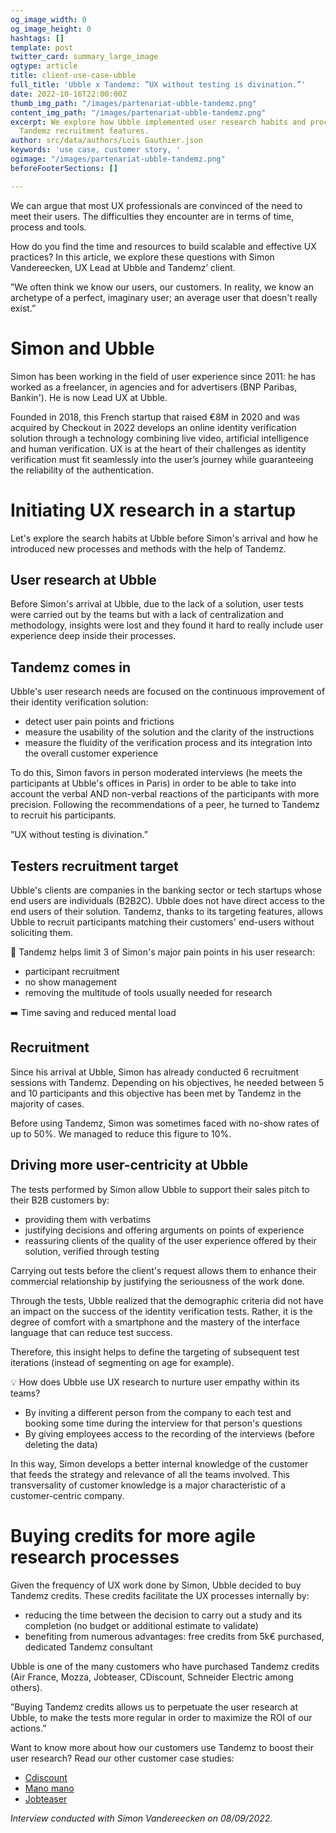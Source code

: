```yaml
---
og_image_width: 0
og_image_height: 0
hashtags: []
template: post
twitter_card: summary_large_image
ogtype: article
title: client-use-case-ubble
full_title: 'Ubble x Tandemz: ”UX without testing is divination.”'
date: 2022-10-16T22:00:00Z
thumb_img_path: "/images/partenariat-ubble-tandemz.png"
content_img_path: "/images/partenariat-ubble-tandemz.png"
excerpt: We explore how Ubble implemented user research habits and processes using
  Tandemz recruitment features.
author: src/data/authors/Loïs Gauthier.json
keywords: 'use case, customer story, '
ogimage: "/images/partenariat-ubble-tandemz.png"
beforeFooterSections: []

---
```

We can argue that most UX professionals are convinced of the need to meet their users. The difficulties they encounter are in terms of time, process and tools.

How do you find the time and resources to build scalable and effective UX practices? In this article, we explore these questions with Simon Vandereecken, UX Lead at Ubble and Tandemz’ client.

”We often think we know our users, our customers. In reality, we know an archetype of a perfect, imaginary user; an average user that doesn't really exist.”

# Simon and Ubble

Simon has been working in the field of user experience since 2011: he has worked as a freelancer, in agencies and for advertisers (BNP Paribas, Bankin'). He is now Lead UX at Ubble.

Founded in 2018, this French startup that raised €8M in 2020 and was acquired by Checkout in 2022 develops an online identity verification solution through a technology combining live video, artificial intelligence and human verification. UX is at the heart of their challenges as identity verification must fit seamlessly into the user’s journey while guaranteeing the reliability of the authentication.

# Initiating UX research in a startup

Let's explore the search habits at Ubble before Simon's arrival and how he introduced new processes and methods with the help of Tandemz.

## User research at Ubble

Before Simon's arrival at Ubble, due to the lack of a solution, user tests were carried out by the teams but with a lack of centralization and methodology, insights were lost and they found it hard to really include user experience deep inside their processes.

## Tandemz comes in

Ubble's user research needs are focused on the continuous improvement of their identity verification solution:

* detect user pain points and frictions
* measure the usability of the solution and the clarity of the instructions
* measure the fluidity of the verification process and its integration into the overall customer experience

To do this, Simon favors in person moderated interviews (he meets the participants at Ubble's offices in Paris) in order to be able to take into account the verbal AND non-verbal reactions of the participants with more precision. Following the recommendations of a peer, he turned to Tandemz to recruit his participants.

”UX without testing is divination.”

## Testers recruitment target

Ubble's clients are companies in the banking sector or tech startups whose end users are individuals (B2B2C). Ubble does not have direct access to the end users of their solution. Tandemz, thanks to its targeting features, allows Ubble to recruit participants matching their customers' end-users without soliciting them.

🎯 Tandemz helps limit 3 of Simon's major pain points in his user research:

* participant recruitment
* no show management
* removing the multitude of tools usually needed for research

➡️ Time saving and reduced mental load

## Recruitment

Since his arrival at Ubble, Simon has already conducted 6 recruitment sessions with Tandemz. Depending on his objectives, he needed between 5 and 10 participants and this objective has been met by Tandemz in the majority of cases.

Before using Tandemz, Simon was sometimes faced with no-show rates of up to 50%. We managed to reduce this figure to 10%.

## Driving more user-centricity at Ubble

The tests performed by Simon allow Ubble to support their sales pitch to their B2B customers by:

* providing them with verbatims
* justifying decisions and offering arguments on points of experience
* reassuring clients of the quality of the user experience offered by their solution, verified through testing

Carrying out tests before the client's request allows them to enhance their commercial relationship by justifying the seriousness of the work done.

Through the tests, Ubble realized that the demographic criteria did not have an impact on the success of the identity verification tests. Rather, it is the degree of comfort with a smartphone and the mastery of the interface language that can reduce test success.

Therefore, this insight helps to define the targeting of subsequent test iterations (instead of segmenting on age for example).

💡 How does Ubble use UX research to nurture user empathy within its teams?

* By inviting a different person from the company to each test and booking some time during the interview for that person's questions
* By giving employees access to the recording of the interviews (before deleting the data)

In this way, Simon develops a better internal knowledge of the customer that feeds the strategy and relevance of all the teams involved. This transversality of customer knowledge is a major characteristic of a customer-centric company.

# Buying credits for more agile research processes

Given the frequency of UX work done by Simon, Ubble decided to buy Tandemz credits. These credits facilitate the UX processes internally by:

* reducing the time between the decision to carry out a study and its completion (no budget or additional estimate to validate)
* benefiting from numerous advantages: free credits from 5k€ purchased, dedicated Tandemz consultant

Ubble is one of the many customers who have purchased Tandemz credits (Air France, Mozza, Jobteaser, CDiscount, Schneider Electric among others).

”Buying Tandemz credits allows us to perpetuate the user research at Ubble, to make the tests more regular in order to maximize the ROI of our actions.”

Want to know more about how our customers use Tandemz to boost their user research? Read our other customer case studies:

* [Cdiscount](https://www.tandemz.io/posts/client-use-case-cdiscount/)
* [Mano mano](https://www.tandemz.io/posts/use-case-manomano/)
* [Jobteaser](https://www.tandemz.io/posts/client-case-study-jobteaser/)

_Interview conducted with Simon Vandereecken on 08/09/2022._